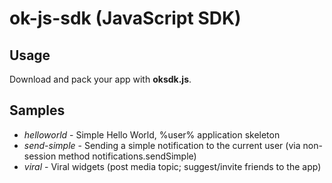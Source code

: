 # ok-js-sdk (JavaScript SDK)

## Usage

Download and pack your app with **oksdk.js**.

## Samples

+ *helloworld* - Simple Hello World, %user% application skeleton
+ *send-simple* - Sending a simple notification to the current user (via non-session method notifications.sendSimple)
+ *viral* - Viral widgets (post media topic; suggest/invite friends to the app)

